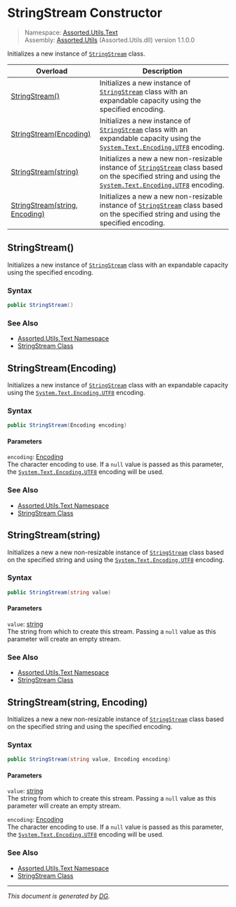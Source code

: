 ﻿# StringStream Constructor

> Namespace: [Assorted.Utils.Text](index.md#assortedutilstext-namespace)\
> Assembly: [Assorted.Utils](index.md) (Assorted.Utils.dll) version 1.1.0.0

Initializes a new instance of [`StringStream`](Assorted.Utils.Text.StringStream.md) class.

Overload | Description
--- | ---
[StringStream()](Assorted.Utils.Text.StringStream.-ctor.md#stringstream) | Initializes a new instance of [`StringStream`](Assorted.Utils.Text.StringStream.md) class with an expandable capacity using the specified encoding.
[StringStream(Encoding)](Assorted.Utils.Text.StringStream.-ctor.md#stringstreamencoding) | Initializes a new instance of [`StringStream`](Assorted.Utils.Text.StringStream.md) class with an expandable capacity using the [`System.Text.Encoding.UTF8`](https://docs.microsoft.com/en-us/dotnet/api/system.text.encoding.utf8) encoding.
[StringStream(string)](Assorted.Utils.Text.StringStream.-ctor.md#stringstreamstring) | Initializes a new a new non-resizable instance of [`StringStream`](Assorted.Utils.Text.StringStream.md) class based on the specified string and using the [`System.Text.Encoding.UTF8`](https://docs.microsoft.com/en-us/dotnet/api/system.text.encoding.utf8) encoding.
[StringStream(string, Encoding)](Assorted.Utils.Text.StringStream.-ctor.md#stringstreamstring-encoding) | Initializes a new a new non-resizable instance of [`StringStream`](Assorted.Utils.Text.StringStream.md) class based on the specified string and using the specified encoding.

## StringStream()

Initializes a new instance of [`StringStream`](Assorted.Utils.Text.StringStream.md) class with an expandable capacity using the specified encoding.

### Syntax

```csharp
public StringStream()
```

### See Also

- [Assorted.Utils.Text Namespace](index.md#assortedutilstext-namespace)
- [StringStream Class](Assorted.Utils.Text.StringStream.md)

## StringStream(Encoding)

Initializes a new instance of [`StringStream`](Assorted.Utils.Text.StringStream.md) class with an expandable capacity using the [`System.Text.Encoding.UTF8`](https://docs.microsoft.com/en-us/dotnet/api/system.text.encoding.utf8) encoding.

### Syntax

```csharp
public StringStream(Encoding encoding)
```

#### Parameters

`encoding`: [Encoding](https://docs.microsoft.com/en-us/dotnet/api/system.text.encoding)\
The character encoding to use. If a `null` value is passed as this parameter, the [`System.Text.Encoding.UTF8`](https://docs.microsoft.com/en-us/dotnet/api/system.text.encoding.utf8) encoding will be used.

### See Also

- [Assorted.Utils.Text Namespace](index.md#assortedutilstext-namespace)
- [StringStream Class](Assorted.Utils.Text.StringStream.md)

## StringStream(string)

Initializes a new a new non-resizable instance of [`StringStream`](Assorted.Utils.Text.StringStream.md) class based on the specified string and using the [`System.Text.Encoding.UTF8`](https://docs.microsoft.com/en-us/dotnet/api/system.text.encoding.utf8) encoding.

### Syntax

```csharp
public StringStream(string value)
```

#### Parameters

`value`: [string](https://docs.microsoft.com/en-us/dotnet/api/system.string)\
The string from which to create this stream. Passing a `null` value as this parameter will create an empty stream.

### See Also

- [Assorted.Utils.Text Namespace](index.md#assortedutilstext-namespace)
- [StringStream Class](Assorted.Utils.Text.StringStream.md)

## StringStream(string, Encoding)

Initializes a new a new non-resizable instance of [`StringStream`](Assorted.Utils.Text.StringStream.md) class based on the specified string and using the specified encoding.

### Syntax

```csharp
public StringStream(string value, Encoding encoding)
```

#### Parameters

`value`: [string](https://docs.microsoft.com/en-us/dotnet/api/system.string)\
The string from which to create this stream. Passing a `null` value as this parameter will create an empty stream.

`encoding`: [Encoding](https://docs.microsoft.com/en-us/dotnet/api/system.text.encoding)\
The character encoding to use. If a `null` value is passed as this parameter, the [`System.Text.Encoding.UTF8`](https://docs.microsoft.com/en-us/dotnet/api/system.text.encoding.utf8) encoding will be used.

### See Also

- [Assorted.Utils.Text Namespace](index.md#assortedutilstext-namespace)
- [StringStream Class](Assorted.Utils.Text.StringStream.md)

---

_This document is generated by [DG](https://github.com/Khojasteh/dg)._
